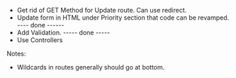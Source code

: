 - Get rid of GET Method for Update route. Can use redirect.
- Update form in HTML under Priority section that code can be revamped.
---- done ------
- Add Validation.
----- done -----
- Use Controllers



Notes:
- Wildcards in routes generally should go at bottom.